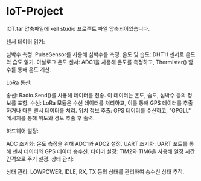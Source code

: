 # IoT-Project
IOT.tar 압축파일에 keil studio 프로젝트 파일 압축되어있습니다.

센서 데이터 읽기:

심박수 측정: PulseSensor를 사용해 심박수를 측정.
온도 및 습도: DHT11 센서로 온도와 습도 읽기.
아날로그 온도 센서: ADC1을 사용해 온도를 측정하고, Thermister() 함수를 통해 온도 계산.

LoRa 통신:

송신: Radio.Send()를 사용해 데이터를 전송. 이 데이터는 온도, 습도, 심박수 등의 정보를 포함.
수신: LoRa 모듈은 수신 데이터를 처리하고, 이를 통해 GPS 데이터를 추출하거나 다른 센서 데이터를 처리.
위치 정보 추출: GPS 데이터를 수신하고, "GPGLL" 메시지를 통해 위도와 경도 추출 후 출력.

하드웨어 설정:

ADC 초기화: 온도 측정을 위해 ADC1과 ADC2 설정.
UART 초기화: UART 포트를 통해 센서 데이터와 GPS 데이터 송수신.
타이머 설정: TIM2와 TIM6을 사용해 일정 시간 간격으로 주기 설정.
상태 관리:

상태 관리: LOWPOWER, IDLE, RX, TX 등의 상태를 관리하여 송수신 상태 추적.
